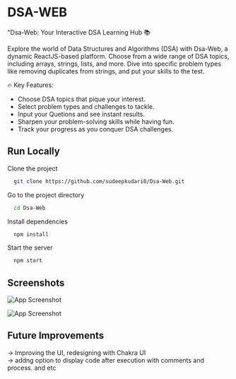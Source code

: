 # DSA-WEB

"Dsa-Web: Your Interactive DSA Learning Hub 📚

Explore the world of Data Structures and Algorithms (DSA) with Dsa-Web, a dynamic ReactJS-based platform. Choose from a wide range of DSA topics, including arrays, strings, lists, and more. Dive into specific problem types like removing duplicates from strings, and put your skills to the test.

🔥 Key Features:

- Choose DSA topics that pique your interest.
- Select problem types and challenges to tackle.
- Input your Quetions and see instant results.
- Sharpen your problem-solving skills while having fun.
- Track your progress as you conquer DSA challenges.

## Run Locally

Clone the project

```bash
  git clone https://github.com/sudeepkudari0/Dsa-Web.git
```

Go to the project directory

```bash
  cd Dsa-Web
```

Install dependencies

```bash
  npm install
```

Start the server

```bash
  npm start
```

## Screenshots

![App Screenshot](https://drive.google.com/file/d/1XZRLST6e9rLF5tTSXZTtTepFU1Am6MhW/view?usp=sharing)

![App Screenshot](https://drive.google.com/file/d/1_c3-Jz6yweJfYOnf-bj1-jgoegXksZDF/view?usp=sharing)

## Future Improvements

-> Improving the UI, redesigning with Chakra UI  
-> addng option to display code after execution with comments and process. and etc

